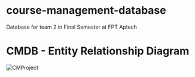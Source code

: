 # course-management-database
Database for team 2 in Final Semester at FPT Aptech

# CMDB - Entity Relationship Diagram

![CMProject](https://user-images.githubusercontent.com/105790734/236893803-ab5d1209-90c1-4179-bf03-66bdea183882.png)

